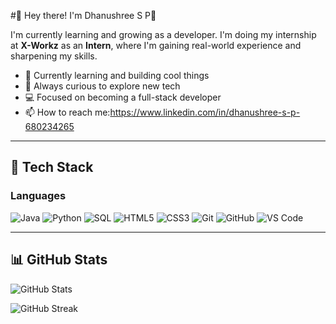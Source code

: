 
#💫 Hey there! I'm Dhanushree S P👋


I'm currently learning and growing as a developer. I'm doing my internship at **X-Workz** as an **Intern**, where I'm gaining real-world experience and sharpening my skills.

- 🔭 Currently learning and building cool things  
- 🌱 Always curious to explore new tech  
- 💻 Focused on becoming a full-stack developer  
- 📫 How to reach me:https://www.linkedin.com/in/dhanushree-s-p-680234265 

---

## 🚀 Tech Stack

### Languages  
![Java](https://img.shields.io/badge/Java-ED8B00?style=for-the-badge&logo=java&logoColor=white) ![Python](https://img.shields.io/badge/Python-3776AB?style=for-the-badge&logo=python&logoColor=white) ![SQL](https://img.shields.io/badge/SQL-4479A1?style=for-the-badge&logo=mysql&logoColor=white) ![HTML5](https://img.shields.io/badge/HTML5-E34F26?style=for-the-badge&logo=html5&logoColor=white) ![CSS3](https://img.shields.io/badge/CSS3-1572B6?style=for-the-badge&logo=css3&logoColor=white) ![Git](https://img.shields.io/badge/Git-F05032?style=for-the-badge&logo=git&logoColor=white) ![GitHub](https://img.shields.io/badge/GitHub-181717?style=for-the-badge&logo=github&logoColor=white) ![VS Code](https://img.shields.io/badge/VSCode-007ACC?style=for-the-badge&logo=visual-studio-code&logoColor=white)

---

## 📊 GitHub Stats

![GitHub Stats](https://github-readme-stats.vercel.app/api?username=your-github-username&show_icons=true&theme=radical)

![GitHub Streak](https://streak-stats.demolab.com?user=your-github-username&theme=tokyonight&date_format=M%20j%5B%2C%20Y%5D&locale=en&mode=weekly&type=png&timezone=Asia%2FKolkata)

